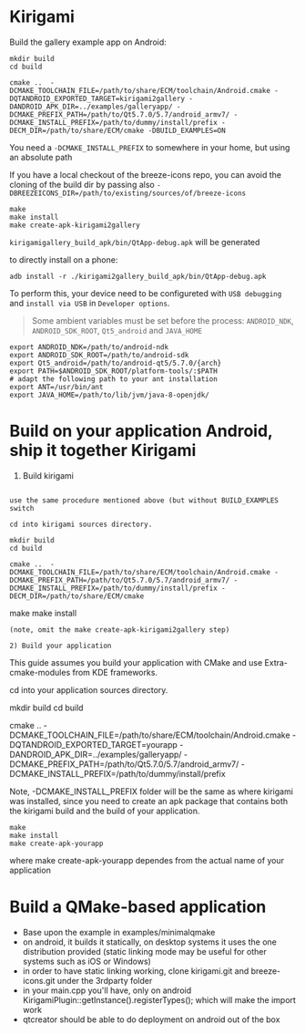 # Kirigami

Build the gallery example app on Android:
```
mkdir build
cd build

cmake ..  -DCMAKE_TOOLCHAIN_FILE=/path/to/share/ECM/toolchain/Android.cmake -DQTANDROID_EXPORTED_TARGET=kirigami2gallery -DANDROID_APK_DIR=../examples/galleryapp/ -DCMAKE_PREFIX_PATH=/path/to/Qt5.7.0/5.7/android_armv7/ -DCMAKE_INSTALL_PREFIX=/path/to/dummy/install/prefix -DECM_DIR=/path/to/share/ECM/cmake -DBUILD_EXAMPLES=ON
```

You need a `-DCMAKE_INSTALL_PREFIX` to somewhere in your home, but using an absolute path

If you have a local checkout of the breeze-icons repo, you can avoid the cloning of the build dir
by passing also `-DBREEZEICONS_DIR=/path/to/existing/sources/of/breeze-icons`

```
make
make install
make create-apk-kirigami2gallery
```

`kirigamigallery_build_apk/bin/QtApp-debug.apk` will be generated

to directly install on a phone:
```
adb install -r ./kirigami2gallery_build_apk/bin/QtApp-debug.apk
```
To perform this, your device need to be configureted with `USB debugging` and `install via USB` in `Developer options`.

> Some ambient variables must be set before the process: `ANDROID_NDK`, `ANDROID_SDK_ROOT`, `Qt5_android` and `JAVA_HOME`
```
export ANDROID_NDK=/path/to/android-ndk
export ANDROID_SDK_ROOT=/path/to/android-sdk
export Qt5_android=/path/to/android-qt5/5.7.0/{arch}
export PATH=$ANDROID_SDK_ROOT/platform-tools/:$PATH
# adapt the following path to your ant installation
export ANT=/usr/bin/ant
export JAVA_HOME=/path/to/lib/jvm/java-8-openjdk/
```
# Build on your application Android, ship it together Kirigami

1) Build kirigami
```

use the same procedure mentioned above (but without BUILD_EXAMPLES switch

cd into kirigami sources directory.

mkdir build
cd build

cmake ..  -DCMAKE_TOOLCHAIN_FILE=/path/to/share/ECM/toolchain/Android.cmake -DCMAKE_PREFIX_PATH=/path/to/Qt5.7.0/5.7/android_armv7/ -DCMAKE_INSTALL_PREFIX=/path/to/dummy/install/prefix -DECM_DIR=/path/to/share/ECM/cmake

```
make
make install
```
(note, omit the make create-apk-kirigami2gallery step)

2) Build your application
```
This guide assumes you build your application with CMake and use Extra-cmake-modules from KDE frameworks.


cd into your application sources directory.

mkdir build
cd build

cmake ..  -DCMAKE_TOOLCHAIN_FILE=/path/to/share/ECM/toolchain/Android.cmake -DQTANDROID_EXPORTED_TARGET=yourapp -DANDROID_APK_DIR=../examples/galleryapp/ -DCMAKE_PREFIX_PATH=/path/to/Qt5.7.0/5.7/android_armv7/ -DCMAKE_INSTALL_PREFIX=/path/to/dummy/install/prefix

Note, -DCMAKE_INSTALL_PREFIX folder will be the same as where kirigami was installed, since you need to create an apk package that contains both the kirigami build and the build of your application.

```
make
make install
make create-apk-yourapp
```

where make create-apk-yourapp dependes from the actual name of your application

# Build a QMake-based application

* Base upon the example in examples/minimalqmake
* on android, it builds it statically, on desktop systems it uses the one distribution provided (static linking mode may be useful for other systems such as iOS or Windows)
* in order to have static linking working, clone kirigami.git and breeze-icons.git under the 3rdparty folder
* in your main.cpp you'll have, only on android KirigamiPlugin::getInstance().registerTypes(); which will make the import work
* qtcreator should be able to do deployment on android out of the box

